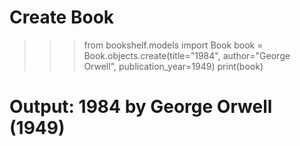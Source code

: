 # Create Book

>>> from bookshelf.models import Book
>>> book = Book.objects.create(title="1984", author="George Orwell", publication_year=1949)
>>> print(book)
# Output: 1984 by George Orwell (1949)

